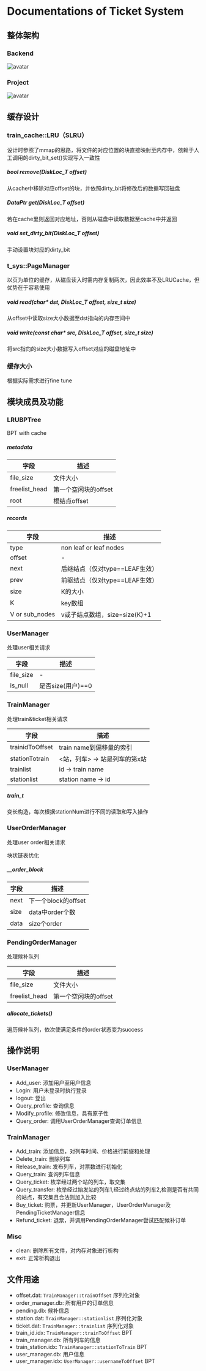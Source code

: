 # Documentations of Ticket System

## 整体架构

### Backend

![avatar](./assets/project_structure.png)

### Project

![avatar](./assets/architecture.png)

## 缓存设计

### train_cache::LRU（SLRU）

设计时参照了mmap的思路，将文件的对应位置的块直接映射至内存中，依赖于人工调用的dirty_bit_set()实现写入一致性

##### bool remove(DiskLoc_T offset)

从cache中移除对应offset的块，并依照dirty_bit将修改后的数据写回磁盘

##### DataPtr get(DiskLoc_T offset)

若在cache里则返回对应地址，否则从磁盘中读取数据至cache中并返回

##### void set_dirty_bit(DiskLoc_T offset)

手动设置块对应的dirty_bit

### t_sys::PageManager

以页为单位的缓存，从磁盘读入时需内存复制两次，因此效率不及LRUCache，但优势在于容易使用

##### void read(char* dst, DiskLoc_T offset, size_t size)

从offset中读取size大小数据至dst指向的内存空间中

##### void write(const char* src, DiskLoc_T offset, size_t size)

将src指向的size大小数据写入offset对应的磁盘地址中

### 缓存大小

根据实际需求进行fine tune

## 模块成员及功能

### LRUBPTree

BPT with cache

##### metadata

| 字段          | 描述                 |
| ------------- | -------------------- |
| file_size     | 文件大小             |
| freelist_head | 第一个空闲块的offset |
| root          | 根结点offset         |

##### records

| 字段           | 描述                           |
| -------------- | ------------------------------ |
| type           | non leaf or leaf nodes         |
| offset         | -                              |
| next           | 后继结点（仅对type==LEAF生效） |
| prev           | 前驱结点（仅对type==LEAF生效） |
| size           | K的大小                        |
| K              | key数组                        |
| V or sub_nodes | v或子结点数组，size=size(K)+1  |

### UserManager

处理user相关请求

| 字段      | 描述              |
| --------- | ----------------- |
| file_size | -                 |
| is_null   | 是否size(用户)==0 |

### TrainManager

处理train&ticket相关请求

| 字段            | 描述                          |
| --------------- | ----------------------------- |
| trainidToOffset | train name到偏移量的索引      |
| stationTotrain  | <站，列车> -> 站是列车的第x站 |
| trainlist       | id -> train name              |
| stationlist     | station name -> id            |

##### train_t

变长构造，每次根据stationNum进行不同的读取和写入操作

### UserOrderManager

处理user order相关请求

块状链表优化

##### __order_block

| 字段 | 描述                |
| ---- | ------------------- |
| next | 下一个block的offset |
| size | data中order个数     |
| data | size个order         |

### PendingOrderManager

处理候补队列

| 字段          | 描述                 |
| ------------- | -------------------- |
| file_size     | 文件大小             |
| freelist_head | 第一个空闲块的offset |

##### allocate_tickets()

遍历候补队列，依次使满足条件的order状态变为success

## 操作说明

### UserManager

- Add_user: 添加用户至用户信息
- Login: 用户未登录时执行登录
- logout: 登出
- Query_profile: 查询信息
- Modify_profile: 修改信息，具有原子性
- Query_order: 调用UserOrderManager查询订单信息

### TrainManager

- Add_train: 添加信息，对列车时间、价格进行前缀和处理
- Delete_train: 删除列车
- Release_train: 发布列车，对票数进行初始化
- Query_train: 查询列车信息
- Query_ticket: 枚举经过两个站的列车，取交集
- Query_transfer: 枚举经过始发站的列车1,经过终点站的列车2,检测是否有共同的站点，有交集且合法则加入比较
- Buy_ticket: 购票，并更新UserManager，UserOrderManager及PendingTicketManager信息
- Refund_ticket: 退票，并调用PendingOrderManager尝试匹配候补订单

### Misc

- clean: 删除所有文件，对内存对象进行析构
- exit: 正常析构退出

## 文件用途

- offset.dat: `TrainManager::trainOffset` 序列化对象
- order_manager.db: 所有用户的订单信息
- pending.db: 候补信息
- station.dat: `TrainManager::stationlist` 序列化对象
- ticket.dat: `TrainManager::trainlist` 序列化对象
- train_id.idx: `TrainManager::trainToOffset` BPT
- train_manager.db: 所有列车的信息
- train_station.idx: `TrainManager::stationToTrain` BPT
- user_manager.db: 用户信息
- user_manager.idx: `UserManager::usernameToOffset` BPT